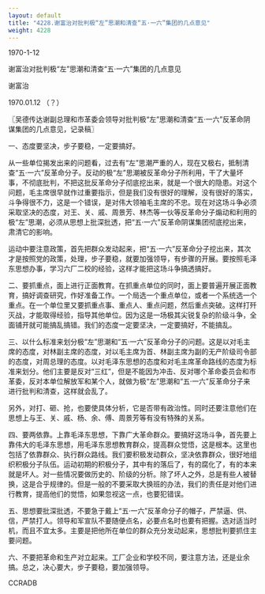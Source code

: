 ```yaml
---
layout: default
title: "4228.谢富治对批判极“左”思潮和清查“五·一六”集团的几点意见"
weight: 4228
---
```


1970-1-12

谢富治对批判极“左”思潮和清查“五·一六”集团的几点意见

谢富治

1970.01.12 （？）

〖吴德传达谢副总理和市革委会领导对批判极“左”思潮和清查“五·一六”反革命阴谋集团的几点意见，记录稿〗

一、态度要坚决，步子要稳，一定要搞好。

从一些单位揭发出来的问题看，过去有“左”思潮严重的人，现在又极右，抵制清查“五·一六”反革命分子。反动的极“左”思潮被反革命分子所利用，干了大量坏事，不彻底批判，不把这批反革命分子彻底挖出来，就是一个很大的隐患。对这个问题，毛主席很早就作过重要指示，但是我们没有很好的理解，没有很好的落实，斗争得很不力，这是一个错误，是对伟大领袖毛主席的不忠。现在对这场斗争必须采取坚决的态度，对王、关、戚、周景芳、林杰等一伙等反革命分子煽动和利用的极“左”思潮，必须从思想上批深批透，把“五·一六”反革命阴谋集团彻底挖出来，肃清它的影响。

运动中要注意政策，首先把群众发动起来，把“五·一六”反革命分子挖出来，其次才是按照党的政策，处理，步子要稳，就要加强领导，有步骤的开展。要按照毛泽东思想办事，学习六厂二校的经验，这样才能把这场斗争搞透搞好。

二、要抓重点，面上进行正面教育。在抓重点单位的同时，面上要普遍开展正面教育，搞好调查研究，作好准备工作。一个局选一个重点单位，或者一个系统选一个重点。在一个单位里又要抓重点事、重点人、重点问题，然后重点突破。这样打歼灭战，才能取得经验，指导其他单位。因为这是一场极其尖锐复杂的阶级斗争，全面铺开就可能搞乱搞错。我们的态度一定要坚决，一定要搞好，不能搞乱。

三、以什么标准来划分极“左”思潮和“五·一六”反革命分子的问题。这是以对毛主席的态度，对林副主席的态度，对以毛主席为首、林副主席为副的无产阶级司令部的态度，对周总理的态度。以对毛泽东思想的态度和对毛主席革命路线的态度为标准来划分。他们主要是反对“三红”，但是不能因为冲击、反对哪个革命委员会和市革委，反对本单位解放军和某个人，就做为极“左”思潮和“五·一六”反革命分子来进行批判和清查，这样就会乱了。

另外，对打、砸、抢，也要使具体分析，它是否带有政治性。同时还要注意他们在思想上与王、关、戚、杨、余、傅、周景芳等有没有特殊的关系。

四、要两依靠。上靠毛泽东思想，下靠广大革命群众。要搞好这场斗争，首先要上靠伟大的毛泽东思想，用毛泽东思想教育群众，提高群众觉悟，这是根本。这里也包括了依靠群众、执行群众路线。我们要积极发动群众，坚决依靠群众，很好地组织积极分子队伍。运动初期的积极分子，其中有的落后了，有的腐化了，有的本来就是坏人。对一些情况要做历史的、阶级的分析。除了坏人之外，总是有些人被替换，这是合乎规律的。但是一般的不要采取大换班的办法，我们的责任是对他们进行教育，提高他们的觉悟，如果忽视这一点，也要犯错误。

五、思想要批深批透，不要急于戴上“五·一六”反革命分子的帽子，严禁逼、供、信，严禁打人。领导和军宣队不要随便点名，必要点名时也要有把握。选对适当时机，而且不宜太多。主要是把他所在单位的群众充分发动起来，思想批判要抓住主要问题。

六、不要把革命和生产对立起来。工厂企业和学校不同，要注意方法，还是业余搞。总之，决心要大，步子要稳，要加强领导。

CCRADB

